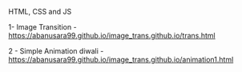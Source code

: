 HTML, CSS and JS

1- Image Transition - https://abanusara99.github.io/image_trans.github.io/trans.html

2 - Simple Animation diwali - https://abanusara99.github.io/image_trans.github.io/animation1.html

